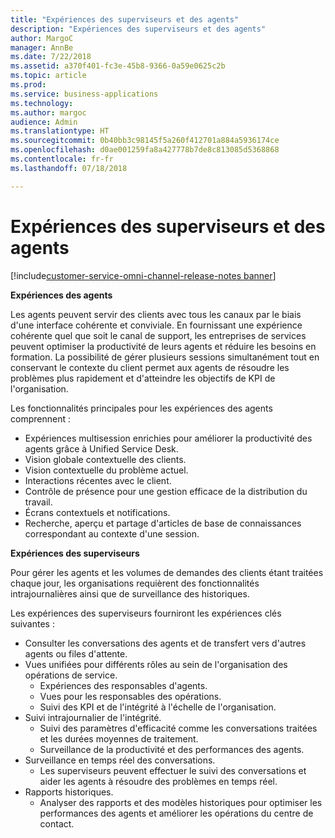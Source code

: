 ```yaml
---
title: "Expériences des superviseurs et des agents"
description: "Expériences des superviseurs et des agents"
author: MargoC
manager: AnnBe
ms.date: 7/22/2018
ms.assetid: a370f401-fc3e-45b8-9366-0a59e0625c2b
ms.topic: article
ms.prod: 
ms.service: business-applications
ms.technology: 
ms.author: margoc
audience: Admin
ms.translationtype: HT
ms.sourcegitcommit: 0b40bb3c98145f5a260f412701a884a5936174ce
ms.openlocfilehash: d0ae001259fa8a427778b7de8c813085d5368868
ms.contentlocale: fr-fr
ms.lasthandoff: 07/18/2018

---
```


#  <a name="agent-and-supervisor-experiences"></a>Expériences des superviseurs et des agents

[!include[customer-service-omni-channel-release-notes banner](../../includes/customer-service-omni-channel-release-notes.md)]




**Expériences des agents**

Les agents peuvent servir des clients avec tous les canaux par le biais d'une interface cohérente et conviviale. En fournissant une expérience cohérente quel que soit le canal de support, les entreprises de services peuvent optimiser la productivité de leurs agents et réduire les besoins en formation. La possibilité de gérer plusieurs sessions simultanément tout en conservant le contexte du client permet aux agents de résoudre les problèmes plus rapidement et d'atteindre les objectifs de KPI de l'organisation.

Les fonctionnalités principales pour les expériences des agents comprennent :

-   Expériences multisession enrichies pour améliorer la productivité des agents grâce à Unified Service Desk.
-   Vision globale contextuelle des clients.
-   Vision contextuelle du problème actuel.
-   Interactions récentes avec le client.
-   Contrôle de présence pour une gestion efficace de la distribution du travail.
-   Écrans contextuels et notifications.
-   Recherche, aperçu et partage d'articles de base de connaissances correspondant au contexte d'une session.

**Expériences des superviseurs**

Pour gérer les agents et les volumes de demandes des clients étant traitées chaque jour, les organisations requièrent des fonctionnalités intrajournalières ainsi que de surveillance des historiques. 

Les expériences des superviseurs fourniront les expériences clés suivantes :

-   Consulter les conversations des agents et de transfert vers d'autres agents ou files d'attente. 
-   Vues unifiées pour différents rôles au sein de l'organisation des opérations de service.
    -   Expériences des responsables d'agents.
    -   Vues pour les responsables des opérations.
    -   Suivi des KPI et de l'intégrité à l'échelle de l'organisation.
-   Suivi intrajournalier de l'intégrité.
    -   Suivi des paramètres d'efficacité comme les conversations traitées et les durées moyennes de traitement.
    -   Surveillance de la productivité et des performances des agents.
-   Surveillance en temps réel des conversations.
    -   Les superviseurs peuvent effectuer le suivi des conversations et aider les agents à résoudre des problèmes en temps réel.
-   Rapports historiques.
    - Analyser des rapports et des modèles historiques pour optimiser les performances des agents et améliorer les opérations du centre de contact.

